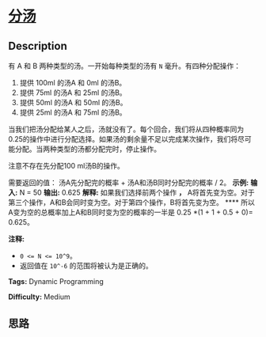 # [分汤][title]

## Description

有 A 和 B 两种类型的汤。一开始每种类型的汤有 `N` 毫升。有四种分配操作：

  1. 提供 100ml 的汤A 和 0ml 的汤B。
  2. 提供 75ml 的汤A 和 25ml 的汤B。
  3. 提供 50ml 的汤A 和 50ml 的汤B。
  4. 提供 25ml 的汤A 和 75ml 的汤B。

当我们把汤分配给某人之后，汤就没有了。每个回合，我们将从四种概率同为0.25的操作中进行分配选择。如果汤的剩余量不足以完成某次操作，我们将尽可能分配。当两种类型的汤都分配完时，停止操作。

注意不存在先分配100 ml汤B的操作。

需要返回的值： 汤A先分配完的概率 + 汤A和汤B同时分配完的概率 / 2。
            **示例:**    **输入:** N = 50    **输出:** 0.625    **解释:** 如果我们选择前两个操作 **，** A将首先变为空。对于第三个操作，A和B会同时变为空。对于第四个操作，B将首先变为空。 **** 所以A变为空的总概率加上A和B同时变为空的概率的一半是 0.25 *(1 + 1 + 0.5 + 0)= 0.625。    

**注释:**

  * `0 <= N <= 10^9`。
  * 返回值在 `10^-6` 的范围将被认为是正确的。


**Tags:** Dynamic Programming

**Difficulty:** Medium

## 思路

[title]: https://leetcode-cn.com/problems/soup-servings
